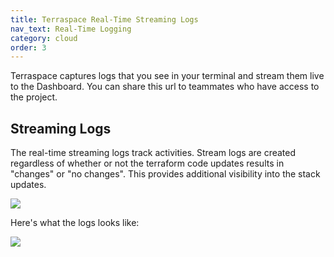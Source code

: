 ```yaml
---
title: Terraspace Real-Time Streaming Logs
nav_text: Real-Time Logging
category: cloud
order: 3
---
```


Terraspace captures logs that you see in your terminal and stream them live to the Dashboard. You can share this url to teammates who have access to the project.

## Streaming Logs

The real-time streaming logs track activities.  Stream logs are created regardless of whether or not the terraform code updates results in "changes" or "no changes". This provides additional visibility into the stack updates.

![](https://img.boltops.com/images/terraspace/cloud/streams/stream-activities-v1.png)

Here's what the logs looks like:

![](https://img.boltops.com/images/terraspace/cloud/streams/live-stream-logging-v1.png)

